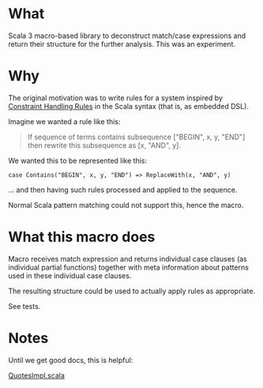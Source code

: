 # What

Scala 3 macro-based library to deconstruct match/case expressions and return 
their structure for the further analysis. This was an experiment.

# Why

The original motivation was to write rules for a system inspired by
[Constraint Handling Rules](https://en.wikipedia.org/wiki/Constraint_Handling_Rules)
in the Scala syntax (that is, as embedded DSL).

Imagine we wanted a rule like this:

> If sequence of terms contains subsequence ["BEGIN", x, y, "END"] then rewrite this 
> subsequence as [x, "AND", y].

We wanted this to be represented like this:

```
case Contains("BEGIN", x, y, "END") => ReplaceWith(x, "AND", y)
```

... and then having such rules processed and applied to the sequence.

Normal Scala pattern matching could not support this, hence the macro.

# What this macro does

Macro receives match expression and returns individual case clauses
(as individual partial functions) together with meta information about
patterns used in these individual case clauses. 

The resulting structure could be used to actually apply rules as appropriate.

See tests.

# Notes

Until we get good docs, this is helpful:

[QuotesImpl.scala](https://github.com/lampepfl/dotty/blob/246b60221da69682a2fbf815d23a3c08f7f40af0/compiler/src/scala/quoted/runtime/impl/QuotesImpl.scala)
